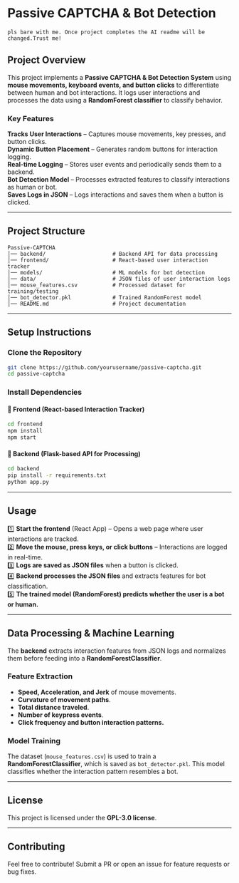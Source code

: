 # Passive CAPTCHA & Bot Detection
`pls bare with me. Once project completes the AI readme will be changed.Trust me!`
## Project Overview
This project implements a **Passive CAPTCHA & Bot Detection System** using **mouse movements, keyboard events, and button clicks** to differentiate between human and bot interactions. It logs user interactions and processes the data using a **RandomForest classifier** to classify behavior.

### Key Features
  **Tracks User Interactions** – Captures mouse movements, key presses, and button clicks.  
  **Dynamic Button Placement** – Generates random buttons for interaction logging.  
  **Real-time Logging** – Stores user events and periodically sends them to a backend.  
  **Bot Detection Model** – Processes extracted features to classify interactions as human or bot.  
  **Saves Logs in JSON** – Logs interactions and saves them when a button is clicked.  

---

## Project Structure
```
Passive-CAPTCHA
│── backend/                     # Backend API for data processing
│── frontend/                    # React-based user interaction tracker
│── models/                      # ML models for bot detection
│── data/                        # JSON files of user interaction logs
│── mouse_features.csv           # Processed dataset for training/testing
│── bot_detector.pkl             # Trained RandomForest model
│── README.md                    # Project documentation
```

---

## Setup Instructions

### Clone the Repository
```bash
git clone https://github.com/yourusername/passive-captcha.git
cd passive-captcha
```

### Install Dependencies
#### 🔹 Frontend (React-based Interaction Tracker)
```bash
cd frontend
npm install
npm start
```

#### 🔹 Backend (Flask-based API for Processing)
```bash
cd backend
pip install -r requirements.txt
python app.py
```

---

## Usage

1️⃣ **Start the frontend** (React App) – Opens a web page where user interactions are tracked.  
2️⃣ **Move the mouse, press keys, or click buttons** – Interactions are logged in real-time.  
3️⃣ **Logs are saved as JSON files** when a button is clicked.  
4️⃣ **Backend processes the JSON files** and extracts features for bot classification.  
5️⃣ **The trained model (RandomForest) predicts whether the user is a bot or human.**

---

## Data Processing & Machine Learning
The **backend** extracts interaction features from JSON logs and normalizes them before feeding into a **RandomForestClassifier**. 

### Feature Extraction
- **Speed, Acceleration, and Jerk** of mouse movements.
- **Curvature of movement paths**.
- **Total distance traveled**.
- **Number of keypress events**.
- **Click frequency and button interaction patterns.**

### Model Training
The dataset (`mouse_features.csv`) is used to train a **RandomForestClassifier**, which is saved as `bot_detector.pkl`. This model classifies whether the interaction pattern resembles a bot.

---

## License
This project is licensed under the **GPL-3.0 license**.

---

## Contributing
Feel free to contribute! Submit a PR or open an issue for feature requests or bug fixes.
